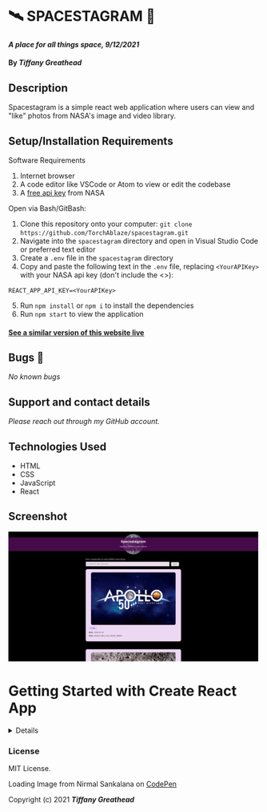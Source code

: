# 🛰️ SPACESTAGRAM 🚀

#### _A place for all things space, 9/12/2021_

#### By _**Tiffany Greathead**_

## Description

Spacestagram is a simple react web application where users can view and "like" photos from NASA's image and video library.

## Setup/Installation Requirements

Software Requirements

1. Internet browser
2. A code editor like VSCode or Atom to view or edit the codebase
3. A [free api key](https://api.nasa.gov/) from NASA

Open via Bash/GitBash:

1. Clone this repository onto your computer:
   `git clone https://github.com/TorchAblaze/spacestagram.git`
2. Navigate into the `spacestagram` directory and open in Visual Studio Code or preferred text editor
3. Create a `.env` file in the `spacestagram` directory
4. Copy and paste the following text in the `.env` file, replacing `<YourAPIKey>` with your NASA api key (don't include the <>):

```
REACT_APP_API_KEY=<YourAPIKey>
```

5. Run `npm install` or `npm i` to install the dependencies
6. Run `npm start` to view the application

#### [See a similar version of this website live](https://torchablaze.github.io/my-spacestagram/)

## Bugs 🐞

_No known bugs_

## Support and contact details

_Please reach out through my GitHub account._

## Technologies Used

- HTML
- CSS
- JavaScript
- React

## Screenshot

<img src="./src/img/web-app-screenshot.PNG" alt="screen shot of web application" width="500"/>

# Getting Started with Create React App

<details>

This project was bootstrapped with [Create React App](https://github.com/facebook/create-react-app).

## Available Scripts

In the project directory, you can run:

### `npm start`

Runs the app in the development mode.\
Open [http://localhost:3000](http://localhost:3000) to view it in the browser.

The page will reload if you make edits.\
You will also see any lint errors in the console.

### `npm test`

Launches the test runner in the interactive watch mode.\
See the section about [running tests](https://facebook.github.io/create-react-app/docs/running-tests) for more information.

### `npm run build`

Builds the app for production to the `build` folder.\
It correctly bundles React in production mode and optimizes the build for the best performance.

The build is minified and the filenames include the hashes.\
Your app is ready to be deployed!

See the section about [deployment](https://facebook.github.io/create-react-app/docs/deployment) for more information.

### `npm run eject`

**Note: this is a one-way operation. Once you `eject`, you can’t go back!**

If you aren’t satisfied with the build tool and configuration choices, you can `eject` at any time. This command will remove the single build dependency from your project.

Instead, it will copy all the configuration files and the transitive dependencies (webpack, Babel, ESLint, etc) right into your project so you have full control over them. All of the commands except `eject` will still work, but they will point to the copied scripts so you can tweak them. At this point you’re on your own.

You don’t have to ever use `eject`. The curated feature set is suitable for small and middle deployments, and you shouldn’t feel obligated to use this feature. However we understand that this tool wouldn’t be useful if you couldn’t customize it when you are ready for it.

## Learn More

You can learn more in the [Create React App documentation](https://facebook.github.io/create-react-app/docs/getting-started).

To learn React, check out the [React documentation](https://reactjs.org/).

### Code Splitting

This section has moved here: [https://facebook.github.io/create-react-app/docs/code-splitting](https://facebook.github.io/create-react-app/docs/code-splitting)

### Analyzing the Bundle Size

This section has moved here: [https://facebook.github.io/create-react-app/docs/analyzing-the-bundle-size](https://facebook.github.io/create-react-app/docs/analyzing-the-bundle-size)

### Making a Progressive Web App

This section has moved here: [https://facebook.github.io/create-react-app/docs/making-a-progressive-web-app](https://facebook.github.io/create-react-app/docs/making-a-progressive-web-app)

### Advanced Configuration

This section has moved here: [https://facebook.github.io/create-react-app/docs/advanced-configuration](https://facebook.github.io/create-react-app/docs/advanced-configuration)

### Deployment

This section has moved here: [https://facebook.github.io/create-react-app/docs/deployment](https://facebook.github.io/create-react-app/docs/deployment)

### `npm run build` fails to minify

This section has moved here: [https://facebook.github.io/create-react-app/docs/troubleshooting#npm-run-build-fails-to-minify](https://facebook.github.io/create-react-app/docs/troubleshooting#npm-run-build-fails-to-minify)

</details>

### License

MIT License.

Loading Image from Nirmal Sankalana on [CodePen](https://codepen.io/nirmalsankalana/pen/OJmoJYg)

Copyright (c) 2021 **_Tiffany Greathead_**
